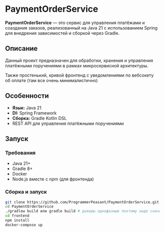 # PaymentOrderService

**PaymentOrderService** — это сервис для управления платёжами и соаздания заказов, реализованный на Java 21 с использованием Spring для внедрения зависимостей и сборкой через Gradle.

## Описание

Данный проект предназначен для обработки, хранения и управления платёжными поручениями в рамках микросервисной архитектуры.

Также простенький, кривой фронтенд с уведомлениями по вебсокету об оплате (там все очень минималистично)

## Особенности

- **Язык:** Java 21
- **DI:** Spring Framework
- **Сборка:** Gradle Kotlin DSL
- REST API для управления платёжными поручениями

## Запуск

### Требования

- Java 21+
- Gradle 8+
- Docker
- Node.js вместе с npm (для фронтенда)

### Сборка и запуск

```bash
git clone https://github.com/ProgrammerPeasant/PaymentOrderService.git
cd PaymentOrderService
./gradlew build или gradle build # докеры однофазные поэтому надо сначала билдить проект
cd frontend
npm install
docker-compose up
```
